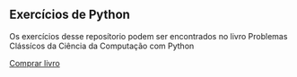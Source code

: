## Exercícios de Python

Os exercícios desse reposítorio podem ser encontrados no livro Problemas Clássícos da Ciência da Computação com Python

[Comprar livro](https://www.amazon.com.br/Problemas-Cl%C3%A1ssicos-Ci%C3%AAncia-Computa%C3%A7%C3%A3o-Python/dp/8575228056/ref=sr_1_1?__mk_pt_BR=%C3%85M%C3%85%C5%BD%C3%95%C3%91&crid=3O3MZ6A4UTCTY&dib=eyJ2IjoiMSJ9.0mEiERkmOfFnR043ujlCusT_nlm9YYx57L9cB7i-GoqPrqCxoAEVCpNriN8yfataJFmuWn1FoZEROcgttWQ1tBEjOHofqcAiWzWYs_rKy0f90en5H5CS2-C9xmew2uP85x64iQdaJvb8G3gG5WJK7p3WLBe4UIxtSC0LWzI4qevuq4E1lxire7dUgYeAYVqBoc1uFC9dQ8mxmqY4_Zz9PxHeaz0NjmansvrTMmYmCFc.kCOjmS4yWm-9-lJhTORcosHoUowwnus9Qkr_Foggwx4&dib_tag=se&keywords=problemas+python&qid=1747435870&s=books&sprefix=problemas+python%2Cstripbooks%2C224&sr=1-1&ufe=app_do%3Aamzn1.fos.6d798eae-cadf-45de-946a-f477d47705b9)

